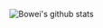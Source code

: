 ![Bowei's github stats](https://github-readme-stats.vercel.app/api?username=boweihan&show_icons=true&hide=["issues"])

